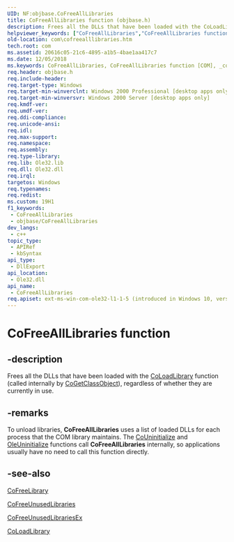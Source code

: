 ```yaml
---
UID: NF:objbase.CoFreeAllLibraries
title: CoFreeAllLibraries function (objbase.h)
description: Frees all the DLLs that have been loaded with the CoLoadLibrary function (called internally by CoGetClassObject), regardless of whether they are currently in use.
helpviewer_keywords: ["CoFreeAllLibraries","CoFreeAllLibraries function [COM]","_com_CoFreeAllLibraries","com.cofreealllibraries","objbase/CoFreeAllLibraries"]
old-location: com\cofreealllibraries.htm
tech.root: com
ms.assetid: 20616c05-21c6-4895-a1b5-4bae1aa417c7
ms.date: 12/05/2018
ms.keywords: CoFreeAllLibraries, CoFreeAllLibraries function [COM], _com_CoFreeAllLibraries, com.cofreealllibraries, objbase/CoFreeAllLibraries
req.header: objbase.h
req.include-header: 
req.target-type: Windows
req.target-min-winverclnt: Windows 2000 Professional [desktop apps only]
req.target-min-winversvr: Windows 2000 Server [desktop apps only]
req.kmdf-ver: 
req.umdf-ver: 
req.ddi-compliance: 
req.unicode-ansi: 
req.idl: 
req.max-support: 
req.namespace: 
req.assembly: 
req.type-library: 
req.lib: Ole32.lib
req.dll: Ole32.dll
req.irql: 
targetos: Windows
req.typenames: 
req.redist: 
ms.custom: 19H1
f1_keywords:
 - CoFreeAllLibraries
 - objbase/CoFreeAllLibraries
dev_langs:
 - c++
topic_type:
 - APIRef
 - kbSyntax
api_type:
 - DllExport
api_location:
 - Ole32.dll
api_name:
 - CoFreeAllLibraries
req.apiset: ext-ms-win-com-ole32-l1-1-5 (introduced in Windows 10, version 10.0.15063)
---
```


# CoFreeAllLibraries function


## -description

Frees all the DLLs that have been loaded with the <a href="/windows/desktop/api/objbase/nf-objbase-coloadlibrary">CoLoadLibrary</a> function (called internally by <a href="/windows/desktop/api/combaseapi/nf-combaseapi-cogetclassobject">CoGetClassObject</a>), regardless of whether they are currently in use.



## -remarks

To unload libraries, <b>CoFreeAllLibraries</b> uses a list of loaded DLLs for each process that the COM library maintains. The <a href="/windows/desktop/api/combaseapi/nf-combaseapi-couninitialize">CoUninitialize</a> and <a href="/windows/desktop/api/ole2/nf-ole2-oleuninitialize">OleUninitialize</a> functions call <b>CoFreeAllLibraries</b> internally, so applications usually have no need to call this function directly.

## -see-also

<a href="/windows/desktop/api/objbase/nf-objbase-cofreelibrary">CoFreeLibrary</a>



<a href="/windows/desktop/api/combaseapi/nf-combaseapi-cofreeunusedlibraries">CoFreeUnusedLibraries</a>



<a href="/windows/desktop/api/combaseapi/nf-combaseapi-cofreeunusedlibrariesex">CoFreeUnusedLibrariesEx</a>



<a href="/windows/desktop/api/objbase/nf-objbase-coloadlibrary">CoLoadLibrary</a>
